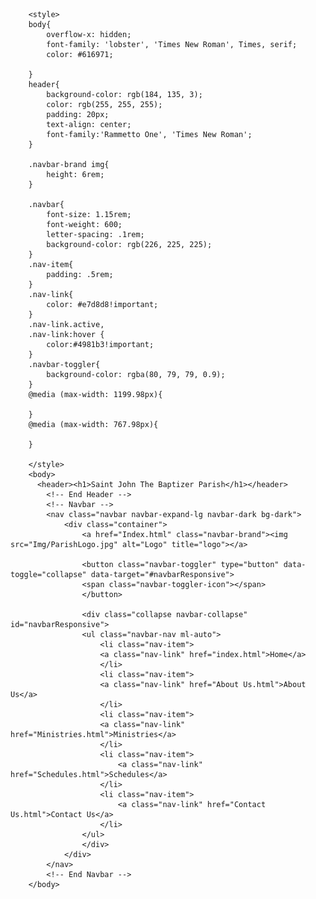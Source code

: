<!DOCTYPE html>
<html lang="en">
        <head>
            <meta charset="UTF-8">
            <meta name="viewport" content="width=device-width, initial-scale=1.0">
            <title>St.John The Baptizer Parish</title>
            <link rel="shortcut icon" href="Img/Mainlogo.ico">
            <link rel="stylesheet" href="../bootstrap-4.5.3-dist (1)/bootstrap-4.5.3-dist/css/bootstrap.min.css">
            <link rel="stylesheet" href="https://cdn.jsdelivr.net/npm/bootstrap@4.5.3/dist/css/bootstrap.min.css">
            <link href="https://fonts.googleapis.com/css2?family=Rammetto+One&display=swap" rel="stylesheet">
            <script src="https://code.jquery.com/jquery-3.5.1.slim.min.js" integrity="sha384-DfXdz2htPH0lsSSs5nCTpuj/zy4C+OGpamoFVy38MVBnE+IbbVYUew+OrCXaRkfj" crossorigin="anonymous"></script>
            <script src="https://cdn.jsdelivr.net/npm/popper.js@1.16.1/dist/umd/popper.min.js" integrity="sha384-9/reFTGAW83EW2RDu2S0VKaIzap3H66lZH81PoYlFhbGU+6BZp6G7niu735Sk7lN" crossorigin="anonymous"></script>
            <script src="https://cdn.jsdelivr.net/npm/bootstrap@4.5.3/dist/js/bootstrap.min.js" integrity="sha384-w1Q4orYjBQndcko6MimVbzY0tgp4pWB4lZ7lr30WKz0vr/aWKhXdBNmNb5D92v7s" crossorigin="anonymous"></script>
        </head>

        <style>
        body{
            overflow-x: hidden;
            font-family: 'lobster', 'Times New Roman', Times, serif; 
            color: #616971;
        
        }
        header{ 
            background-color: rgb(184, 135, 3);
            color: rgb(255, 255, 255);
            padding: 20px;
            text-align: center;
            font-family:'Rammetto One', 'Times New Roman';
        }

        .navbar-brand img{  
            height: 6rem;   
        }

        .navbar{
            font-size: 1.15rem;
            font-weight: 600;
            letter-spacing: .1rem;
            background-color: rgb(226, 225, 225);
        }
        .nav-item{
            padding: .5rem;
        }
        .nav-link{
            color: #e7d8d8!important;
        }
        .nav-link.active,
        .nav-link:hover {
            color:#4981b3!important;
        }
        .navbar-toggler{
            background-color: rgba(80, 79, 79, 0.9);
        }
        @media (max-width: 1199.98px){

        }
        @media (max-width: 767.98px){

        }

        </style>
        <body>
          <header><h1>Saint John The Baptizer Parish</h1></header>
            <!-- End Header -->
            <!-- Navbar -->
            <nav class="navbar navbar-expand-lg navbar-dark bg-dark">
                <div class="container">
                    <a href="Index.html" class="navbar-brand"><img src="Img/ParishLogo.jpg" alt="Logo" title="logo"></a>
            
                    <button class="navbar-toggler" type="button" data-toggle="collapse" data-target="#navbarResponsive">
                    <span class="navbar-toggler-icon"></span>
                    </button>
            
                    <div class="collapse navbar-collapse" id="navbarResponsive">
                    <ul class="navbar-nav ml-auto">
                        <li class="nav-item">
                        <a class="nav-link" href="index.html">Home</a>
                        </li>
                        <li class="nav-item">
                        <a class="nav-link" href="About Us.html">About Us</a>
                        </li>
                        <li class="nav-item">
                        <a class="nav-link" href="Ministries.html">Ministries</a>
                        </li>
                        <li class="nav-item">
                            <a class="nav-link" href="Schedules.html">Schedules</a>
                        </li>
                        <li class="nav-item">
                            <a class="nav-link" href="Contact Us.html">Contact Us</a>
                        </li>
                    </ul>
                    </div>
                </div>
            </nav>
            <!-- End Navbar -->
        </body>
</html>